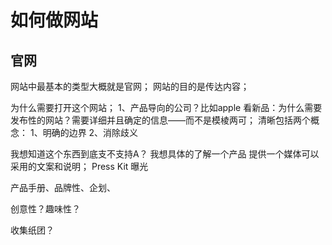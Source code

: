 # 如何做网站
## 官网
网站中最基本的类型大概就是官网；
网站的目的是传达内容；

为什么需要打开这个网站；
1、产品导向的公司？比如apple
看新品：为什么需要发布性的网站？需要详细并且确定的信息——而不是模棱两可；
清晰包括两个概念：
1、明确的边界
2、消除歧义

我想知道这个东西到底支不支持A？
我想具体的了解一个产品
提供一个媒体可以采用的文案和说明；
Press Kit
曝光


产品手册、品牌性、企划、

创意性？趣味性？

收集纸团？

